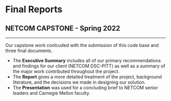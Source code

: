 # Final Reports

## NETCOM CAPSTONE - Spring 2022

---- 

Our capstone work conlcuded with the submission of this code base and three final documents. 

* The **Executive Summary** includes all of our primary recommendations and findings for our client (NETCOM DSC-PITT) as well as a summary of the major work contributed throughout the project. 
* The **Report** gives a more detailed treatment of the project, background literature, and the decisions we made in designing our solution. 
* The **Presentation** was used for a concluding brief to NETCOM senior leaders and Carnegie Mellon faculty.
